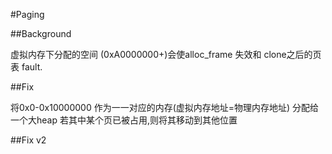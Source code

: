 #Paging

##Background

虚拟内存下分配的空间 (0xA0000000+)会使alloc_frame 失效和 clone之后的页表 fault.
 
##Fix

将0x0-0x10000000 作为一一对应的内存(虚拟内存地址=物理内存地址)
分配给一个大heap
若其中某个页已被占用,则将其移动到其他位置

##Fix v2
